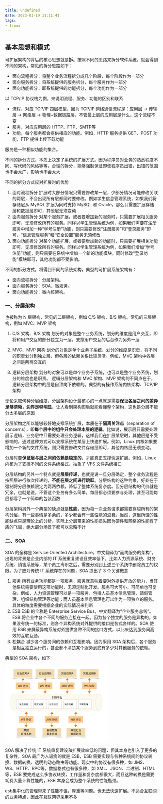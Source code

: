 ```yaml
---
title: undefined
date: 2023-01-19 11:11:41
tags:
- linux
---
```


## 基本思想和模式

可扩展架构的背后的核心思想就是**拆**。按照不同的思路来拆分软件系统，就会得到不同的架构，常见的拆分思路如下：

- 面向流程拆分：将整个业务流程拆分成几个阶段，每个阶段作为一部分
- 面向服务拆分：将系统提供的服务拆分，每个服务作为一部分
- 面向功能拆分：即系统提供的功能拆分，每个功能作为一部分

以 TCP/IP 协议栈为例，来说明流程、服务、功能的区别和联系

- 流程，对应 TCP/IP 四层模型，因为 TCP/IP 网络通信流程是：应用层 -> 传输层 -> 网络层 -> 物理+数据链路层，不管最上层的应用层是什么，这个流程不变
- 服务，对应应用层的 HTTP、FTP、SMTP等
- 功能，每个服务都会提供相应的功能。例如，HTTP 服务提供 GET、POST 功能，FTP 提供上传下载功能

服务是一种相似功能的集合。

不同的拆分方式，本质上决定了系统的扩展方式。因为程序员对业务的熟悉程度不同、写代码的风格等等，合理的拆分，能够强制保证即使程序员出错，出错的范围也不会太广，影响也不会太大

不同的拆分方式应对扩展时的优势

1. 面对流程拆分
    扩展时大部分情况只需要修改某一层，少部分情况可能修改关联的两层，不会出现所有层都同时要修改。例如学生信息管理系统，如果我们将存储层从 MySQL 扩展为同时支持 MySQL 和 Oracle，那么只需要扩展存储层和数据层即可，其他层无须变动
2. 面向服务拆分
    对某个服务扩展，或者要增加新的服务时，只需要扩展相关服务即可，无须修改所有的服务。同样以学生管理系统为例，如果我们需要在注册服务中增加一种“学号注册”功能，则只需要修改“注册服务”和“登录服务”即可，“信息管理服务”和“安全设置”服务无须修改
3. 面向功能拆分
    对某个功能扩展，或者要增加新的功能时，只需要扩展相关功能即可，无须修改所有的服务。同样以学生管理系统为例，如果我们增加“学号注册”功能，则只需要在系统中增加一个新的功能模块，同时修改“登录功能”模块即可，其他功能都不受影响。

不同的拆分方式，将得到不同的系统架构，典型的可扩展系统架构有：

- 面向流程拆分：分层架构。
- 面向服务拆分：SOA、微服务。
- 面向功能拆分：微内核架构。

### 一、分层架构

也被称为 N 层架构，常见的二层架构，例如 C/S 架构、B/S 架构。常见的三层架构，例如 MVC、MVP 架构

1. C/S 架构、B/S 架构
    划分的对象是整个业务系统，划分的维度是用户交互，即将和用户交互的部分独立为一层，支撑用户交互的后台作为另外一层

2. MVC、MVP 架构
    划分的对象是单个业务子系统，划分的维度是职责，将不同的职责划分到独立层，但各层的依赖关系比较灵活。例如，MVC 架构中各层之间是两两交互的
3. 逻辑分层架构
    划分的对象可以是单个业务子系统，也可以是整个业务系统，划分的维度也是职责。
    逻辑分层架构和 MVC 架构、MVP 架构的不同点在于，逻辑分层架构中的层是自顶向下依赖的。典型的有操作系统内核架构、TCP/IP 架构

无论采取何种分层维度，分层架构设计最核心的一点就是需要**保证各层之间的差异足够清晰，边界足够明显**，让人看到架构图后就能看懂整个架构，这也是分层不能分太多层的原因

分层架构之所以能够较好地支撑系统扩展，本质在于**隔离关注点**（separation of concerns），即**每个层中的组件只会处理本层的逻辑**。比如说，展示层只需要处理展示逻辑，业务层中只需要处理业务逻辑，这样我们在扩展某层时，其他层是不受影响的，通过这种方式可以支撑系统在某层上快速扩展。例如，Linux 内核如果要增加一个新的文件系统，则只需要修改文件存储层即可，其他内核层无须变动。

分层时要**保证层与层之间的依赖是稳定的**，才能真正支撑快速扩展。例如，Linux 内核为了支撑不同的文件系统格式，抽象了 VFS 文件系统接口

分层结构的另外一个特点就是**层层传递**，也就是说一旦分层确定，整个业务流程是按照层进行依次传递的，**不能在层之间进行跳跃**。分层结构的这种约束，好处在于强制将分层依赖限定为两两依赖，降低了整体系统复杂度。但分层结构的代价就是冗余，也就是说，不管这个业务有多么简单，每层都必须要参与处理，甚至可能每层都写了一个简单的包装函数

分层架构另外一个典型的缺点就是**性能**，因为每一次业务请求都需要穿越所有的架构分层，有一些事情是多余的，多少都会有一些性能的浪费。当然，这里所谓的性能缺点只是理论上的分析，实际上分层带来的性能损失因为硬件和网络的性能有了质的飞越，绝大部分场景下都可以忽略不计

### 二、SOA

SOA 的全称是 Service Oriented Architecture，中文翻译为“面向服务的架构”。出现的背景是企业内部的 IT 系统重复建设且效率低下，比如人力资源系统、财务系统、销售系统等，某个员工离职之后，需要分别到上述三个系统中删除员工的权限。为了应对传统 IT 系统存在的问题，SOA 提出了 3 个关键概念

1. 服务
    所有业务功能都是一项服务，服务就意味着要对外提供开放的能力，当其他系统需要使用这项功能时，无须定制化开发。服务可大可小，可简单也可复杂。例如，人力资源管理可以是一项服务，包括人员基本信息管理、请假管理、组织结构管理等功能；而人员基本信息管理也可以作为一项独立的服务。具体的粒度需要根据企业的实际情况来判断
2. ESB
    ESB 的全称是 Enterprise Service Bus，中文翻译为“企业服务总线”。ESB 将企业中各个不同的服务连接在一起。因为各个独立的服务是异构的，如果没有统一的标准，则各个异构系统对外提供的接口是各式各样的。SOA 使用 ESB 来屏蔽异构系统对外提供各种不同的接口方式，以此来达到服务间高效的互联互通。
3. 松耦合
    减少各个服务间的依赖和互相影响。因为采用 SOA 架构后，各个服务是相互独立运行的，甚至都不清楚某个服务到底有多少对其他服务的依赖。

典型的 SOA 架构，如下

<img src="./image/SOA架构.png" alt="SOA架构" style="zoom:33%;" />

SOA 解决了传统 IT 系统重复建设和扩展效率低的问题，但其本身也引入了更多的复杂性。SOA 最广为人诟病的就是 ESB，ESB 需要实现与各种系统间的协议转换、数据转换、透明的动态路由等功能。现实中的协议有很多种，如 JMS、WS、HTTP、RPC等，数据格式也有很多种，如 XML、JSON、二进制、HTML等，ESB 要完成这么多协议转换，工作量和复杂度都很大，而且这种转换是需要耗费大量计算性能的，ESB 本身会成为整个系统的性能瓶颈。

esb集中化的管理带来了性能不佳，厚重等问题。也无法快速扩展。不适合互联网的业务特点，因此在互联网界采用不多

